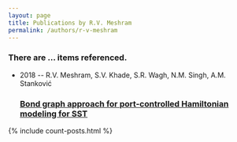 ```yaml
---
layout: page
title: Publications by R.V. Meshram
permalink: /authors/r-v-meshram
---
```


<h3 id="number-posts">There are ... items referenced.</h3>
<ul class="post-list">
<li><span class='post-meta'>2018 -- R.V. Meshram, S.V. Khade, S.R. Wagh, N.M. Singh, A.M. Stanković</span><h3><a class='post-link' href="{{ site.baseurl }}/bond-graph-approach-for-port-controlled-hamiltonian-modeling-for-sst">Bond graph approach for port-controlled Hamiltonian modeling for SST</a></h3></li>

</ul>
{% include count-posts.html %}
